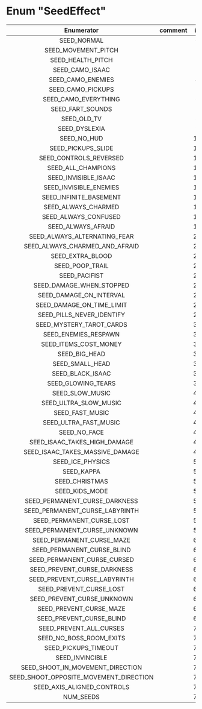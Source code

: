 # Enum "SeedEffect"
|Enumerator|comment|id|
|:--:|:--:|:--:|
| SEED_NORMAL |  | 0 |
| SEED_MOVEMENT_PITCH |  | 1 |
| SEED_HEALTH_PITCH |  | 2 |
| SEED_CAMO_ISAAC |  | 3 |
| SEED_CAMO_ENEMIES |  | 4 |
| SEED_CAMO_PICKUPS |  | 5 |
| SEED_CAMO_EVERYTHING |  | 6 |
| SEED_FART_SOUNDS |  | 7 |
| SEED_OLD_TV |  | 8 |
| SEED_DYSLEXIA |  | 9 |
| SEED_NO_HUD |  | 10 |
| SEED_PICKUPS_SLIDE |  | 11 |
| SEED_CONTROLS_REVERSED |  | 12 |
| SEED_ALL_CHAMPIONS |  | 13 |
| SEED_INVISIBLE_ISAAC |  | 14 |
| SEED_INVISIBLE_ENEMIES |  | 15 |
| SEED_INFINITE_BASEMENT |  | 16 |
| SEED_ALWAYS_CHARMED |  | 17 |
| SEED_ALWAYS_CONFUSED |  | 18 |
| SEED_ALWAYS_AFRAID |  | 19 |
| SEED_ALWAYS_ALTERNATING_FEAR |  | 20 |
| SEED_ALWAYS_CHARMED_AND_AFRAID |  | 21 |
| SEED_EXTRA_BLOOD |  | 23 |
| SEED_POOP_TRAIL |  | 24 |
| SEED_PACIFIST |  | 25 |
| SEED_DAMAGE_WHEN_STOPPED |  | 26 |
| SEED_DAMAGE_ON_INTERVAL |  | 27 |
| SEED_DAMAGE_ON_TIME_LIMIT |  | 28 |
| SEED_PILLS_NEVER_IDENTIFY |  | 29 |
| SEED_MYSTERY_TAROT_CARDS |  | 30 |
| SEED_ENEMIES_RESPAWN |  | 32 |
| SEED_ITEMS_COST_MONEY |  | 33 |
| SEED_BIG_HEAD |  | 35 |
| SEED_SMALL_HEAD |  | 36 |
| SEED_BLACK_ISAAC |  | 37 |
| SEED_GLOWING_TEARS |  | 38 |
| SEED_SLOW_MUSIC |  | 41 |
| SEED_ULTRA_SLOW_MUSIC |  | 42 |
| SEED_FAST_MUSIC |  | 43 |
| SEED_ULTRA_FAST_MUSIC |  | 44 |
| SEED_NO_FACE |  | 46 |
| SEED_ISAAC_TAKES_HIGH_DAMAGE |  | 47 |
| SEED_ISAAC_TAKES_MASSIVE_DAMAGE |  | 48 |
| SEED_ICE_PHYSICS |  | 52 |
| SEED_KAPPA |  | 53 |
| SEED_CHRISTMAS |  | 54 |
| SEED_KIDS_MODE |  | 55 |
| SEED_PERMANENT_CURSE_DARKNESS |  | 56 |
| SEED_PERMANENT_CURSE_LABYRINTH |  | 57 |
| SEED_PERMANENT_CURSE_LOST |  | 58 |
| SEED_PERMANENT_CURSE_UNKNOWN |  | 59 |
| SEED_PERMANENT_CURSE_MAZE |  | 60 |
| SEED_PERMANENT_CURSE_BLIND |  | 61 |
| SEED_PERMANENT_CURSE_CURSED |  | 62 |
| SEED_PREVENT_CURSE_DARKNESS |  | 63 |
| SEED_PREVENT_CURSE_LABYRINTH |  | 64 |
| SEED_PREVENT_CURSE_LOST |  | 65 |
| SEED_PREVENT_CURSE_UNKNOWN |  | 66 |
| SEED_PREVENT_CURSE_MAZE |  | 67 |
| SEED_PREVENT_CURSE_BLIND |  | 68 |
| SEED_PREVENT_ALL_CURSES |  | 70 |
| SEED_NO_BOSS_ROOM_EXITS |  | 71 |
| SEED_PICKUPS_TIMEOUT |  | 72 |
| SEED_INVINCIBLE |  | 73 |
| SEED_SHOOT_IN_MOVEMENT_DIRECTION |  | 74 |
| SEED_SHOOT_OPPOSITE_MOVEMENT_DIRECTION |  | 75 |
| SEED_AXIS_ALIGNED_CONTROLS |  | 76 |
| NUM_SEEDS |  | 77 |